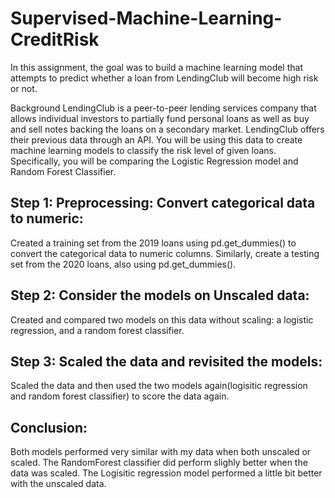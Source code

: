 # Supervised-Machine-Learning-CreditRisk

In this assignment, the goal was to build a machine learning model that attempts to predict whether a loan from LendingClub will become high risk or not.

Background
LendingClub is a peer-to-peer lending services company that allows individual investors to partially fund personal loans as well as buy and sell notes backing the loans on a secondary market. LendingClub offers their previous data through an API.
You will be using this data to create machine learning models to classify the risk level of given loans. Specifically, you will be comparing the Logistic Regression model and Random Forest Classifier.


## Step 1: Preprocessing: Convert categorical data to numeric:
Created a training set from the 2019 loans using pd.get_dummies() to convert the categorical data to numeric columns. Similarly, create a testing set from the 2020 loans, also using pd.get_dummies(). 

## Step 2: Consider the models on Unscaled data:
Created and compared two models on this data without scaling: a logistic regression, and a random forest classifier. 

## Step 3: Scaled the data and revisited the models:
Scaled the data and then used the two models again(logisitic regression and random forest classifier) to score the data again. 

## Conclusion: 
Both models performed very similar with my data when both unscaled or scaled. The RandomForest classifier did perform slighly better when the data was scaled. The Logisitic regression model performed a little bit better with the unscaled data.
